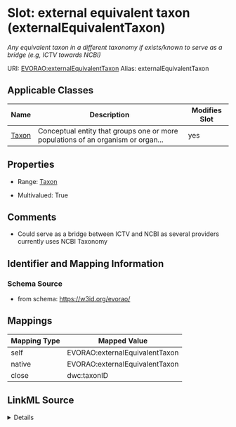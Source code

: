

# Slot: external equivalent taxon (externalEquivalentTaxon) 


_Any equivalent taxon in a different taxonomy if exists/known to serve as a bridge (e.g, ICTV towards NCBI)_





URI: [EVORAO:externalEquivalentTaxon](https://w3id.org/evorao/externalEquivalentTaxon)
Alias: externalEquivalentTaxon

<!-- no inheritance hierarchy -->





## Applicable Classes

| Name | Description | Modifies Slot |
| --- | --- | --- |
| [Taxon](Taxon.md) | Conceptual entity that groups one or more populations of an organism or organ... |  yes  |







## Properties

* Range: [Taxon](Taxon.md)

* Multivalued: True





## Comments

* Could serve as a bridge between ICTV and NCBI as several providers currently uses NCBI Taxonomy

## Identifier and Mapping Information







### Schema Source


* from schema: https://w3id.org/evorao/




## Mappings

| Mapping Type | Mapped Value |
| ---  | ---  |
| self | EVORAO:externalEquivalentTaxon |
| native | EVORAO:externalEquivalentTaxon |
| close | dwc:taxonID |




## LinkML Source

<details>
```yaml
name: externalEquivalentTaxon
description: Any equivalent taxon in a different taxonomy if exists/known to serve
  as a bridge (e.g, ICTV towards NCBI)
title: external equivalent taxon
comments:
- Could serve as a bridge between ICTV and NCBI as several providers currently uses
  NCBI Taxonomy
from_schema: https://w3id.org/evorao/
close_mappings:
- dwc:taxonID
rank: 1000
alias: externalEquivalentTaxon
domain_of:
- Taxon
range: Taxon
required: false
multivalued: true

```
</details>